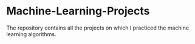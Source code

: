 # Machine-Learning-Projects
The repository contains all the projects on which I practiced the machine learning algorithms.
